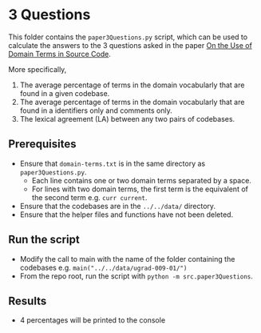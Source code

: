 # 3 Questions

This folder contains the `paper3Questions.py` script, which can be used to calculate the answers to the 3 questions asked in the paper [On the Use of Domain Terms in Source Code](https://ieeexplore-ieee-org.ezproxy.auckland.ac.nz/document/4556123).

More specifically,

1. The average percentage of terms in the domain vocabularly that are found in a given codebase.
2. The average percentage of terms in the domain vocabularly that are found in a identifiers only and comments only.
3. The lexical agreement (LA) between any two pairs of codebases.

## Prerequisites

- Ensure that `domain-terms.txt` is in the same directory as `paper3Questions.py`.
  - Each line contains one or two domain terms separated by a space.
  - For lines with two domain terms, the first term is the equivalent of the second term e.g. `curr current`.
- Ensure that the codebases are in the `../../data/` directory.
- Ensure that the helper files and functions have not been deleted.

## Run the script

- Modify the call to main with the name of the folder containing the codebases e.g. `main("../../data/ugrad-009-01/")`
- From the repo root, run the script with `python -m src.paper3Questions`.

## Results

- 4 percentages will be printed to the console
